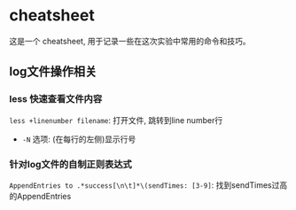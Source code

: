 # cheatsheet

这是一个 cheatsheet, 用于记录一些在这次实验中常用的命令和技巧。

## log文件操作相关

### less 快速查看文件内容

`less +linenumber filename`: 打开文件, 跳转到line number行

- `-N` 选项: (在每行的左侧)显示行号

### 针对log文件的自制正则表达式

`AppendEntries to .*success[\n\t]*\(sendTimes: [3-9]`: 找到sendTimes过高的AppendEntries
